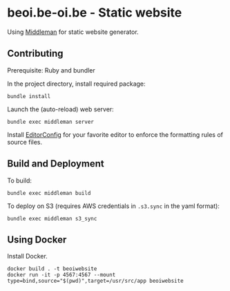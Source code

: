 # beoi.be-oi.be - Static website

Using [Middleman](https://middlemanapp.com/) for static website generator.

## Contributing

Prerequisite: Ruby and bundler

In the project directory, install required package: 

    bundle install

Launch the (auto-reload) web server: 

    bundle exec middleman server

Install [EditorConfig](http://editorconfig.org/) for your favorite editor to enforce the formatting rules of source files.

## Build and Deployment

To build:

    bundle exec middleman build

To deploy on S3 (requires AWS credentials in `.s3.sync` in the yaml format):

    bundle exec middleman s3_sync

## Using Docker

Install Docker.

```
docker build . -t beoiwebsite
docker run -it -p 4567:4567 --mount type=bind,source="$(pwd)",target=/usr/src/app beoiwebsite
```

